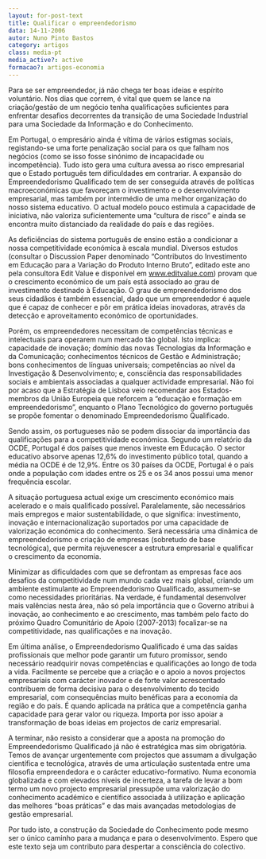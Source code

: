 ```yaml
---
layout: for-post-text
title: Qualificar o empreendedorismo
data: 14-11-2006
autor: Nuno Pinto Bastos
category: artigos
class: media-pt
media_active?: active
formacao?: artigos-economia
---  
```

  
 
Para se ser empreendedor, já não chega ter boas ideias e espírito voluntário. Nos dias que correm, é vital que quem se lance na criação/gestão de um negócio tenha qualificações suficientes para enfrentar desafios decorrentes da transição de uma Sociedade Industrial para uma Sociedade da Informação e do Conhecimento.

Em Portugal, o empresário ainda é vítima de vários estigmas sociais, registando-se uma forte penalização social para os que falham nos negócios (como se isso fosse sinónimo de incapacidade ou incompetência). Tudo isto gera uma cultura avessa ao risco empresarial que o Estado português tem dificuldades em contrariar. A expansão do Empreendedorismo Qualificado tem de ser conseguida através de políticas macroeconómicas que favoreçam o investimento e o desenvolvimento empresarial, mas também por intermédio de uma melhor organização do nosso sistema educativo. O actual modelo pouco estimula a capacidade de iniciativa, não valoriza suficientemente uma “cultura de risco” e ainda se encontra muito distanciado da realidade do país e das regiões.

As deficiências do sistema português de ensino estão a condicionar a nossa competitividade económica à escala mundial. Diversos estudos (consultar o Discussion Paper denominado “Contributos do Investimento em Educação para a Variação do Produto Interno Bruto”, editado este ano pela consultora Edit Value e disponível em www.editvalue.com) provam que o crescimento económico de um país está associado ao grau de investimento destinado à Educação. O grau de empreendedorismo dos seus cidadãos é também essencial, dado que um empreendedor é aquele que é capaz de conhecer e pôr em prática ideias inovadoras, através da detecção e aproveitamento económico de oportunidades.

Porém, os empreendedores necessitam de competências técnicas e intelectuais para operarem num mercado tão global. Isto implica: capacidade de inovação; domínio das novas Tecnologias da Informação e da Comunicação; conhecimentos técnicos de Gestão e Administração; bons conhecimentos de línguas universais; competências ao nível da Investigação & Desenvolvimento; e, consciência das responsabilidades sociais e ambientais associadas a qualquer actividade empresarial. Não foi por acaso que a Estratégia de Lisboa veio recomendar aos Estados-membros da União Europeia que reforcem a “educação e formação em empreendedorismo”, enquanto o Plano Tecnológico do governo português se propõe fomentar o denominado Empreendedorismo Qualificado.

Sendo assim, os portugueses não se podem dissociar da importância das qualificações para a competitividade económica. Segundo um relatório da OCDE, Portugal é dos países que menos investe em Educação. O sector educativo absorve apenas 12,6% do investimento público total, quando a média na OCDE é de 12,9%. Entre os 30 países da OCDE, Portugal é o país onde a população com idades entre os 25 e os 34 anos possui uma menor frequência escolar.

A situação portuguesa actual exige um crescimento económico mais acelerado e o mais qualificado possível. Paralelamente, são necessários mais empregos e maior sustentabilidade, o que significa: investimento, inovação e internacionalização suportados por uma capacidade de valorização económica do conhecimento. Será necessária uma dinâmica de empreendedorismo e criação de empresas (sobretudo de base tecnológica), que permita rejuvenescer a estrutura empresarial e qualificar o crescimento da economia.

Minimizar as dificuldades com que se defrontam as empresas face aos desafios da competitividade num mundo cada vez mais global, criando um ambiente estimulante ao Empreendedorismo Qualificado, assumem-se como necessidades prioritárias. Na verdade, é fundamental desenvolver mais valências nesta área, não só pela importância que o Governo atribui à inovação, ao conhecimento e ao crescimento, mas também pelo facto do próximo Quadro Comunitário de Apoio (2007-2013) focalizar-se na competitividade, nas qualificações e na inovação.

Em última análise, o Empreendedorismo Qualificado é uma das saídas profissionais que melhor pode garantir um futuro promissor, sendo necessário readquirir novas competências e qualificações ao longo de toda a vida. Facilmente se percebe que a criação e o apoio a novos projectos empresariais com carácter inovador e de forte valor acrescentado contribuem de forma decisiva para o desenvolvimento do tecido empresarial, com consequências muito benéficas para a economia da região e do país. É quando aplicada na prática que a competência ganha capacidade para gerar valor ou riqueza. Importa por isso apoiar a transformação de boas ideias em projectos de cariz empresarial.

A terminar, não resisto a considerar que a aposta na promoção do Empreendedorismo Qualificado já não é estratégica mas sim obrigatória. Temos de avançar urgentemente com projectos que assumam a divulgação científica e tecnológica, através de uma articulação sustentada entre uma filosofia empreendedora e o carácter educativo-formativo. Numa economia globalizada e com elevados níveis de incerteza, a tarefa de levar a bom termo um novo projecto empresarial pressupõe uma valorização do conhecimento académico e científico associada à utilização e aplicação das melhores “boas práticas” e das mais avançadas metodologias de gestão empresarial.

Por tudo isto, a construção da Sociedade do Conhecimento pode mesmo ser o único caminho para a mudança e para o desenvolvimento. Espero que este texto seja um contributo para despertar a consciência do colectivo.